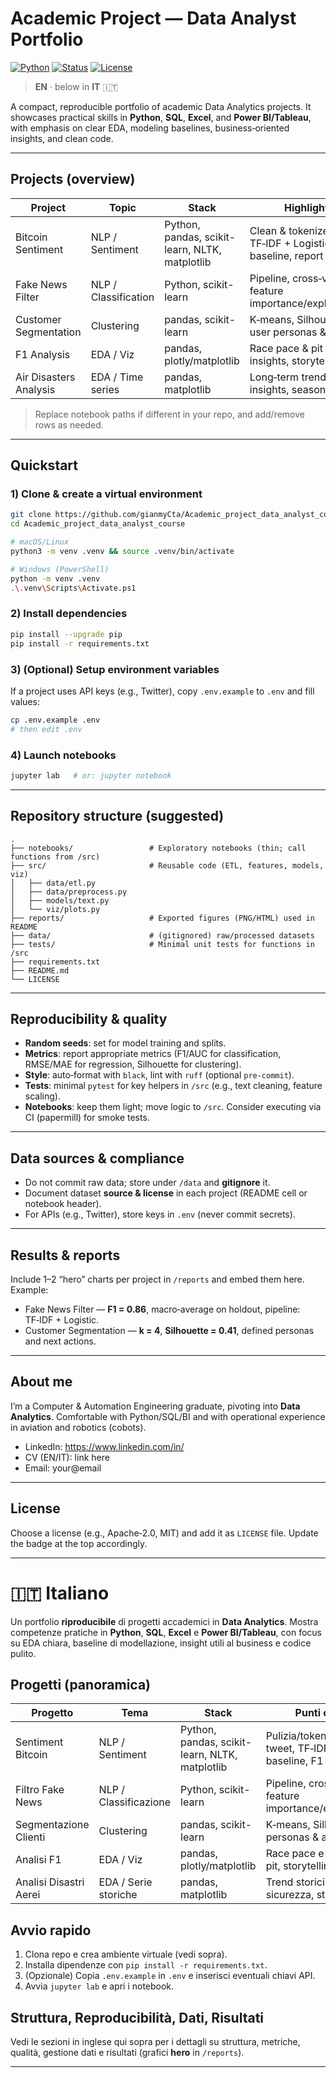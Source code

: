 
# Academic Project — Data Analyst Portfolio

[![Python](https://img.shields.io/badge/Python-3.10%2B-informational)]()
[![Status](https://img.shields.io/badge/Reproducible-Yes-brightgreen)]()
[![License](https://img.shields.io/badge/License-Choose-blue)]()

> **EN** · below in **IT** 🇮🇹

A compact, reproducible portfolio of academic Data Analytics projects. It showcases practical skills in **Python**, **SQL**, **Excel**, and **Power BI/Tableau**, with emphasis on clear EDA, modeling baselines, business‑oriented insights, and clean code.

---

## Projects (overview)

| Project | Topic | Stack | Highlights | Notebook |
|---|---|---|---|---|
| Bitcoin Sentiment | NLP / Sentiment | Python, pandas, scikit-learn, NLTK, matplotlib | Clean & tokenize tweets, TF‑IDF + Logistic baseline, report F1 | `notebooks/bitcoin_sentiment.ipynb` |
| Fake News Filter | NLP / Classification | Python, scikit-learn | Pipeline, cross‑val, feature importance/explainability | `notebooks/filtro_fake_news.ipynb` |
| Customer Segmentation | Clustering | pandas, scikit-learn | K‑means, Silhouette, user personas & actions | `notebooks/segmentazione_clienti.ipynb` |
| F1 Analysis | EDA / Viz | pandas, plotly/matplotlib | Race pace & pit strategy insights, storytelling | `notebooks/progetto_analisi_f1.ipynb` |
| Air Disasters Analysis | EDA / Time series | pandas, matplotlib | Long‑term trends, safety insights, seasonality | `notebooks/analisi_disastri_aerei.ipynb` |

> Replace notebook paths if different in your repo, and add/remove rows as needed.

---

## Quickstart

### 1) Clone & create a virtual environment
```bash
git clone https://github.com/gianmyCta/Academic_project_data_analyst_course.git
cd Academic_project_data_analyst_course

# macOS/Linux
python3 -m venv .venv && source .venv/bin/activate

# Windows (PowerShell)
python -m venv .venv
.\.venv\Scripts\Activate.ps1
```

### 2) Install dependencies
```bash
pip install --upgrade pip
pip install -r requirements.txt
```

### 3) (Optional) Setup environment variables
If a project uses API keys (e.g., Twitter), copy `.env.example` to `.env` and fill values:
```bash
cp .env.example .env
# then edit .env
```

### 4) Launch notebooks
```bash
jupyter lab   # or: jupyter notebook
```

---

## Repository structure (suggested)
```
.
├── notebooks/                 # Exploratory notebooks (thin; call functions from /src)
├── src/                       # Reusable code (ETL, features, models, viz)
│   ├── data/etl.py
│   ├── data/preprocess.py
│   ├── models/text.py
│   └── viz/plots.py
├── reports/                   # Exported figures (PNG/HTML) used in README
├── data/                      # (gitignored) raw/processed datasets
├── tests/                     # Minimal unit tests for functions in /src
├── requirements.txt
├── README.md
└── LICENSE
```

---

## Reproducibility & quality

- **Random seeds**: set for model training and splits.
- **Metrics**: report appropriate metrics (F1/AUC for classification, RMSE/MAE for regression, Silhouette for clustering).
- **Style**: auto‑format with `black`, lint with `ruff` (optional `pre-commit`).
- **Tests**: minimal `pytest` for key helpers in `/src` (e.g., text cleaning, feature scaling).
- **Notebooks**: keep them light; move logic to `/src`. Consider executing via CI (papermill) for smoke tests.

---

## Data sources & compliance

- Do not commit raw data; store under `/data` and **gitignore** it.
- Document dataset **source & license** in each project (README cell or notebook header).
- For APIs (e.g., Twitter), store keys in `.env` (never commit secrets).

---

## Results & reports

Include 1–2 “hero” charts per project in `/reports` and embed them here. Example:

- Fake News Filter — **F1 = 0.86**, macro‑average on holdout, pipeline: TF‑IDF + Logistic.
- Customer Segmentation — **k = 4**, **Silhouette = 0.41**, defined personas and next actions.

---

## About me

I’m a Computer & Automation Engineering graduate, pivoting into **Data Analytics**. Comfortable with Python/SQL/BI and with operational experience in aviation and robotics (cobots).
- LinkedIn: https://www.linkedin.com/in/<your-link>
- CV (EN/IT): link here
- Email: your@email

---

## License

Choose a license (e.g., Apache‑2.0, MIT) and add it as `LICENSE` file. Update the badge at the top accordingly.

---

# 🇮🇹 Italiano

Un portfolio **riproducibile** di progetti accademici in **Data Analytics**. Mostra competenze pratiche in **Python**, **SQL**, **Excel** e **Power BI/Tableau**, con focus su EDA chiara, baseline di modellazione, insight utili al business e codice pulito.

## Progetti (panoramica)

| Progetto | Tema | Stack | Punti chiave | Notebook |
|---|---|---|---|---|
| Sentiment Bitcoin | NLP / Sentiment | Python, pandas, scikit-learn, NLTK, matplotlib | Pulizia/tokenizzazione tweet, TF‑IDF + Logistic baseline, F1 | `notebooks/bitcoin_sentiment.ipynb` |
| Filtro Fake News | NLP / Classificazione | Python, scikit-learn | Pipeline, cross‑val, feature importance/explainability | `notebooks/filtro_fake_news.ipynb` |
| Segmentazione Clienti | Clustering | pandas, scikit-learn | K‑means, Silhouette, personas & azioni | `notebooks/segmentazione_clienti.ipynb` |
| Analisi F1 | EDA / Viz | pandas, plotly/matplotlib | Race pace e strategie pit, storytelling | `notebooks/progetto_analisi_f1.ipynb` |
| Analisi Disastri Aerei | EDA / Serie storiche | pandas, matplotlib | Trend storici, insight sicurezza, stagionalità | `notebooks/analisi_disastri_aerei.ipynb` |

## Avvio rapido

1. Clona repo e crea ambiente virtuale (vedi sopra).
2. Installa dipendenze con `pip install -r requirements.txt`.
3. (Opzionale) Copia `.env.example` in `.env` e inserisci eventuali chiavi API.
4. Avvia `jupyter lab` e apri i notebook.

## Struttura, Reproducibilità, Dati, Risultati

Vedi le sezioni in inglese qui sopra per i dettagli su struttura, metriche, qualità, gestione dati e risultati (grafici **hero** in `/reports`).

---


